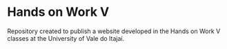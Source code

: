 # Hands on Work V
Repository created to publish a website developed in the Hands on Work V classes at the University of Vale do Itajaí.
